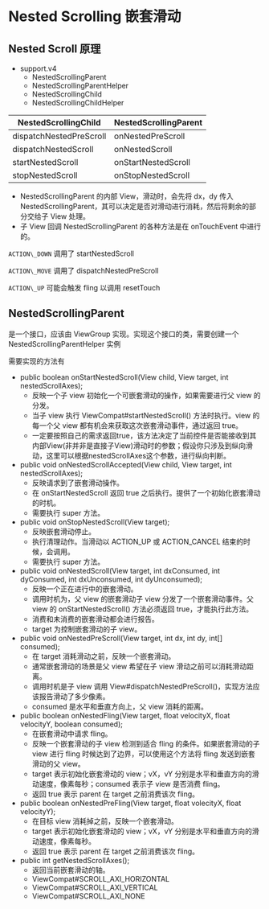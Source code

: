 # Nested Scrolling 嵌套滑动

## Nested Scroll 原理

- support.v4
  - NestedScrollingParent
  - NestedScrollingParentHelper
  - NestedScrollingChild
  - NestedScrollingChildHelper

|NestedScrollingChild|NestedScrollingParent|
|-|-|
|dispatchNestedPreScroll|onNestedPreScroll|
|dispatchNestedScroll|onNestedScroll|
|startNestedScroll|onStartNestedScroll|
|stopNestedScroll|onStopNestedScroll|

- NestedScrollingParent 的内部 View，滑动时，会先将 dx，dy 传入 NestedScrollingParent，其可以决定是否对滑动进行消耗，然后将剩余的部分交给子 View 处理。
- 子 View 回调 NestedScrollingParent 的各种方法是在 onTouchEvent 中进行的。

`ACTION\_DOWN` 调用了 startNestedScroll

`ACTION\_MOVE` 调用了 dispatchNestedPreScroll

`ACTION\_UP` 可能会触发 fling 以调用 resetTouch

## NestedScrollingParent

是一个接口，应该由 ViewGroup 实现。实现这个接口的类，需要创建一个 NestedScrollingParentHelper 实例

需要实现的方法有

- public boolean onStartNestedScroll(View child, View target, int nestedScrollAxes);
  - 反映一个子 view 初始化一个可嵌套滑动的操作，如果需要进行父 view 的分发。
  - 当子 view 执行 ViewCompat#startNestedScroll() 方法时执行。view 的每一个父 view 都有机会来获取这次嵌套滑动事件，通过返回 true。
  - 一定要按照自己的需求返回true，该方法决定了当前控件是否能接收到其内部View(非并非是直接子View)滑动时的参数；假设你只涉及到纵向滑动，这里可以根据nestedScrollAxes这个参数，进行纵向判断。
- public void onNestedScrollAccepted(View child, View target, int nestedScrollAxes);
  - 反映请求到了嵌套滑动操作。
  - 在 onStartNestedScroll 返回 true 之后执行。提供了一个初始化嵌套滑动的时机。
  - 需要执行 super 方法。
- public void onStopNestedScroll(View target);
  - 反映嵌套滑动停止。
  - 执行清理动作。当滑动以 ACTION\_UP 或 ACTION\_CANCEL 结束的时候，会调用。
  - 需要执行 super 方法。
- public void onNestedScroll(View target, int dxConsumed, int dyConsumed, int dxUnconsumed, int dyUnconsumed);
  - 反映一个正在进行中的嵌套滑动。
  - 调用时机为，父 view 的嵌套滑动子 view 分发了一个嵌套滑动事件。父 view 的 onStartNestedScroll() 方法必须返回 true，才能执行此方法。
  - 消费和未消费的嵌套滑动都会进行报告。
  - target 为控制嵌套滑动的子 view。
- public void onNestedPreScroll(View target, int dx, int dy, int[] consumed);
  - 在 target 消耗滑动之前，反映一个嵌套滑动。
  - 通常嵌套滑动的场景是父 view 希望在子 view 滑动之前可以消耗滑动距离。
  - 调用时机是子 view 调用 View#dispatchNestedPreScroll()，实现方法应该报告滑动了多少像素。
  - consumed 是水平和垂直方向上，父 view 消耗的距离。
- public boolean onNestedFling(View target, float velocityX, float velocityY, boolean consumed);
  - 在嵌套滑动中请求 fling。
  - 反映一个嵌套滑动的子 view 检测到适合 fling 的条件。如果嵌套滑动的子 view 进行 fling 时候达到了边界，可以使用这个方法将 fling 发送到嵌套滑动的父 view。
  - target 表示初始化嵌套滑动的 view；vX，vY 分别是水平和垂直方向的滑动速度，像素每秒；consumed 表示子 view 是否消费 fling。
  - 返回 true 表示 parent 在 target 之前消费该次 fling。
- public boolean onNestedPreFling(View target, float volecityX, float velocityY);
  - 在目标 view 消耗掉之前，反映一个嵌套滑动。
  - target 表示初始化嵌套滑动的 view；vX，vY 分别是水平和垂直方向的滑动速度，像素每秒。
  - 返回 true 表示 parent 在 target 之前消费该次 fling。
- public int getNestedScrollAxes();
  - 返回当前嵌套滑动的轴。
  - ViewCompat#SCROLL\_AXI\_HORIZONTAL
  - ViewCompat#SCROLL\_AXI\_VERTICAL
  - ViewCompat#SCROLL\_AXI\_NONE
